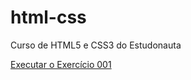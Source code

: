 # html-css
 Curso de HTML5 e CSS3 do Estudonauta

<a href="https://williansiciliano.github.io/html-css/exercicios/ex001/index.html">Executar o Exercício 001</a>